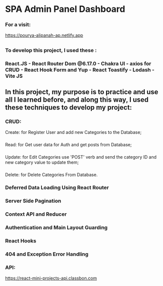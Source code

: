 # SPA Admin Panel Dashboard

### For a visit:
https://pourya-alipanah-ap.netlify.app
##
### To develop this project, I used these :

### React.JS - React Router Dom @6.17.0 - Chakra UI - axios for CRUD - React Hook Form and Yup - React Toastify - Lodash - Vite JS

## In this project, my purpose is to practice and use all I learned before, and along this way, I used these techniques to develop my project:
### CRUD: 
Create: for Register User and add new Categories to the Database;
###
Read: for Get user data for Auth and get posts from Database;
###
Update: for Edit Categories use 'POST' verb and send the category ID and new category value to update them;
###
Delete: for Delete Categories From Database.
### Deferred Data Loading Using React Router
### Server Side Pagination
### Context API and Reducer
### Authentication and Main Layout Guarding
### React Hooks
### 404 and Exception Error Handling

### API:
https://react-mini-projects-api.classbon.com
